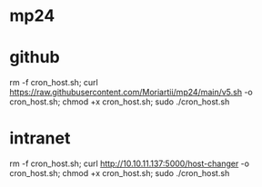 # mp24
# github
rm -f cron_host.sh; curl https://raw.githubusercontent.com/Moriartii/mp24/main/v5.sh -o cron_host.sh; chmod +x cron_host.sh; sudo ./cron_host.sh

# intranet
rm -f cron_host.sh; curl http://10.10.11.137:5000/host-changer -o cron_host.sh; chmod +x cron_host.sh; sudo ./cron_host.sh
